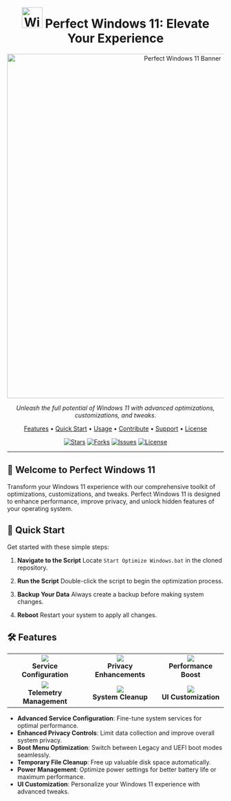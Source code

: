 <h1 align="center">
  <img src="https://images.pling.com/img/00/00/64/66/02/1700514/11.png" width="48" alt="Windows 11 Logo">
  Perfect Windows 11: Elevate Your Experience
</h1>

<p align="center">
  <img src="https://raw.githubusercontent.com/Jisll/windows11/main/perfectwindows.png" alt="Perfect Windows 11 Banner" width="800">
</p>

<p align="center">
  <em>Unleash the full potential of Windows 11 with advanced optimizations, customizations, and tweaks.</em>
</p>

<p align="center">
  <a href="#-features">Features</a> •
  <a href="#-quick-start">Quick Start</a> •
  <a href="#-usage">Usage</a> •
  <a href="#-contribute">Contribute</a> •
  <a href="#-support">Support</a> •
  <a href="#-license">License</a>
</p>

<p align="center">
  <a href="https://github.com/Jisll/windows11/stargazers"><img src="https://img.shields.io/github/stars/Jisll/windows11?style=for-the-badge" alt="Stars"></a>
  <a href="https://github.com/Jisll/windows11/network/members"><img src="https://img.shields.io/github/forks/Jisll/windows11?style=for-the-badge" alt="Forks"></a>
  <a href="https://github.com/Jisll/windows11/issues"><img src="https://img.shields.io/github/issues/Jisll/windows11?style=for-the-badge" alt="Issues"></a>
  <a href="https://github.com/Jisll/windows11/blob/main/LICENSE.md"><img src="https://img.shields.io/github/license/Jisll/windows11?style=for-the-badge" alt="License"></a>
</p>

---

## 🌟 Welcome to Perfect Windows 11

Transform your Windows 11 experience with our comprehensive toolkit of optimizations, customizations, and tweaks. Perfect Windows 11 is designed to enhance performance, improve privacy, and unlock hidden features of your operating system.

## 🚀 Quick Start

Get started with these simple steps:

1. **Navigate to the Script**
   Locate `Start Optimize Windows.bat` in the cloned repository.

2. **Run the Script**
   Double-click the script to begin the optimization process.

3. **Backup Your Data**
   Always create a backup before making system changes.

4. **Reboot**
   Restart your system to apply all changes.

## 🛠 Features

<table>
  <tr>
    <td align="center"><img src="https://img.icons8.com/color/48/000000/settings.png"/><br><b>Service Configuration</b></td>
    <td align="center"><img src="https://img.icons8.com/color/48/000000/privacy.png"/><br><b>Privacy Enhancements</b></td>
    <td align="center"><img src="https://img.icons8.com/color/48/000000/speed.png"/><br><b>Performance Boost</b></td>
  </tr>
  <tr>
    <td align="center"><img src="https://img.icons8.com/color/48/000000/delete-file.png"/><br><b>Telemetry Management</b></td>
    <td align="center"><img src="https://img.icons8.com/color/48/000000/broom.png"/><br><b>System Cleanup</b></td>
    <td align="center"><img src="https://img.icons8.com/color/48/000000/paint-palette.png"/><br><b>UI Customization</b></td>
  </tr>
</table>

- **Advanced Service Configuration**: Fine-tune system services for optimal performance.
- **Enhanced Privacy Controls**: Limit data collection and improve overall system privacy.
- **Boot Menu Optimization**: Switch between Legacy and UEFI boot modes seamlessly.
- **Temporary File Cleanup**: Free up valuable disk space automatically.
- **Power Management**: Optimize power settings for better battery life or maximum performance.
- **UI Customization**: Personalize your Windows 11 experience with advanced tweaks.
